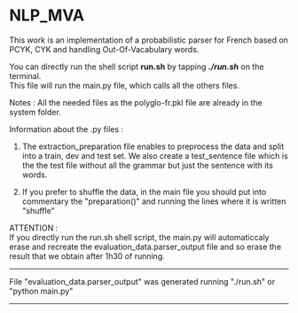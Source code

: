 # NLP_MVA
This work is an implementation of a probabilistic parser for French based on PCYK, CYK and handling Out-Of-Vacabulary words.

You can directly run the shell script **run.sh** by tapping ***./run.sh*** on the terminal. \
This file will run the main.py file, which calls all the others files. 

Notes : 
All the needed files as the polyglo-fr.pkl file are already in the system folder. 

Information about the .py files : 

1) The extraction_preparation file enables to preprocess the data and split into a train, dev and test set. We also create a test_sentence file which is the the test file without all the grammar but just the sentence with its words.


2) If you prefer to shuffle the data, in the main file you should put into commentary the "preparation()" and running the lines where it is written "shuffle"

ATTENTION :\
If you directly run the run.sh shell script, the main.py will automaticcaly erase and recreate the evaluation_data.parser_output file and so erase the result that we obtain after 1h30 of running. 


-----------------------------------------------------------------------------------------
File "evaluation_data.parser_output" was generated running "./run.sh" or "python main.py"

-----------------------------------------------------------------------------------------
